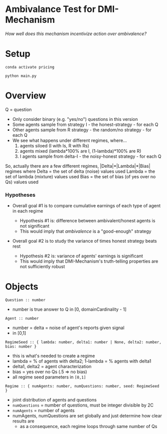 # Ambivalance Test for DMI-Mechanism

*How well does this mechanism incentivize action over ambivalence?*

# Setup

`conda activate pricing`

`python main.py`

# Overview

Q = question

- Only consider binary (e.g. "yes/no") questions in this version
- Some agents sample from strategy I - the honest-strategy - for each Q
- Other agents sample from R strategy - the random/no strategy - for each Q
- We see what happens under different regimes, where...
  1. agents siloed (I with Is, R with Rs)
  2. agents mixed (lambda\*100% are I, (1-lambda)\*100% are R)
  3. I agents sample from delta-I - the noisy-honest strategy - for each Q

So, actually there are a few different regimes,
|Delta|\*|Lambda|\*|Bias| regimes where
  Delta = the set of delta (noise) values used
  Lambda = the set of lambda (mixture) values used
  Bias = the set of bias (of yes over no Qs) values used

### Hypotheses

- Overall goal #1 is to compare cumulative earnings of each type of agent in each regime
  - Hypothesis #1 is: difference between ambivalent/honest agents is not significant
  - This would imply that *ambivalence* is a "good-enough" strategy

- Overall goal #2 is to study the variance of times honest strategy beats rest
  - Hypothesis #2 is: variance of agents' earnings is significant
  - This would imply that DMI-Mechanism's truth-telling properties are not sufficiently robust

# Objects

<!-- ```Question :: { id: number, ans: number }``` -->
```Question :: number```
  - number is true answer to Q in [0, domainCardinality - 1]

<!-- ```Agent :: { id: number, delta: number }``` -->
```Agent :: number```
  - number = delta = noise of agent's reports given signal
  - in [0,1]

```RegimeSeed :: { lambda: number, delta1: number | None, delta2: number, bias: number }```
  - this is what's needed to create a regime
  - lambda = % of agents with delta2; 1-lambda = % agents with delta1
  - delta1, delta2 = agent characterization
  - bias = yes over no Qs (.5 => no bias)
  - all regime seed parameters in `[0,1]`

```Regime :: { numAgents: number, numQuestions: number, seed: RegimeSeed }```
  - joint distribution of agents and questions
  - `numQuestions` = number of questions, must be integer divisible by 2C
  - `numAgents` = number of agents
  - numAgents, numQuestions are set globally and just determine how clear results are
    - as a consequence, each regime loops through same number of Qs
